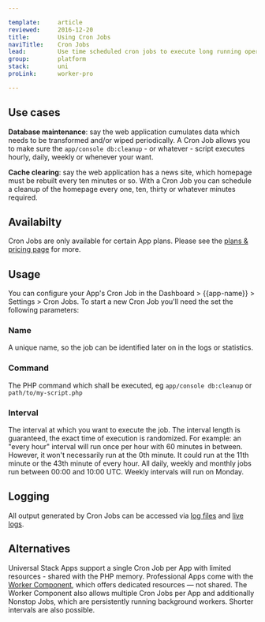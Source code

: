 ```yaml
---

template:     article
reviewed:     2016-12-20
title:        Using Cron Jobs
naviTitle:    Cron Jobs
lead:         Use time scheduled cron jobs to execute long running operations in the background. They run at defined times, independent of visits to the web application.
group:        platform
stack:        uni
proLink:      worker-pro

---
```




## Use cases

**Database maintenance**: say the web application cumulates data which needs to be transformed and/or wiped periodically. A Cron Job allows you to make sure the `app/console db:cleanup` - or whatever - script executes hourly, daily, weekly or whenever your want.

**Cache clearing**: say the web application has a news site, which homepage must be rebuilt every ten minutes or so. With a Cron Job you can schedule a cleanup of the homepage every one, ten, thirty or whatever minutes required.


## Availabilty

Cron Jobs are only available for certain App plans. Please see the [plans & pricing page](https://www.fortrabbit.com/pricing) for more.

## Usage

You can configure your App's Cron Job in the Dashboard > {{app-name}} > Settings > Cron Jobs. To start a new Cron Job you'll need the set the following parameters:

### Name

A unique name, so the job can be identified later on in the logs or statistics.

### Command

The PHP command which shall be executed, eg `app/console db:cleanup` or `path/to/my-script.php`

### Interval

The interval at which you want to execute the job. The interval length is guaranteed, the exact time of execution is randomized. For example: an "every hour" interval will run once per hour with 60 minutes in between. However, it won't necessarily run at the 0th minute. It could run at the 11th minute or the 43th minute of every hour. All daily, weekly and monthly jobs run between 00:00 and 10:00 UTC. Weekly intervals will run on Monday.

## Logging

All output generated by Cron Jobs can be accessed via [log files](logging-uni#toc-log-file-access) and [live logs](logging-uni#toc-live-log-access).

## Alternatives

Universal Stack Apps support a single Cron Job per App with limited resources - shared with the PHP memory. Professional Apps come with the [Worker Component](worker-pro), which offers dedicated resources — not shared. The Worker Component also allows multiple Cron Jobs per App and additionally Nonstop Jobs, which are persistently running background workers. Shorter intervals are also possible.
